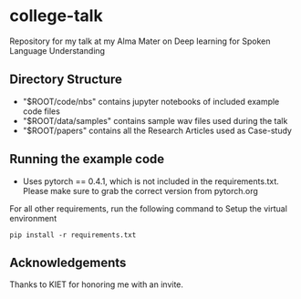 # college-talk
Repository for my talk at my Alma Mater on Deep learning for Spoken Language Understanding

## Directory Structure
* "$ROOT/code/nbs" contains jupyter notebooks of included example code files
* "$ROOT/data/samples" contains sample wav files used during the talk
* "$ROOT/papers" contains all the Research Articles used as Case-study

## Running the example code
* Uses pytorch == 0.4.1, which is not included in the requirements.txt. Please make sure to grab
  the correct version from pytorch.org


For all other requirements, run the following command to Setup the virtual environment

```
pip install -r requirements.txt
```

## Acknowledgements
Thanks to KIET for honoring me with an invite.
